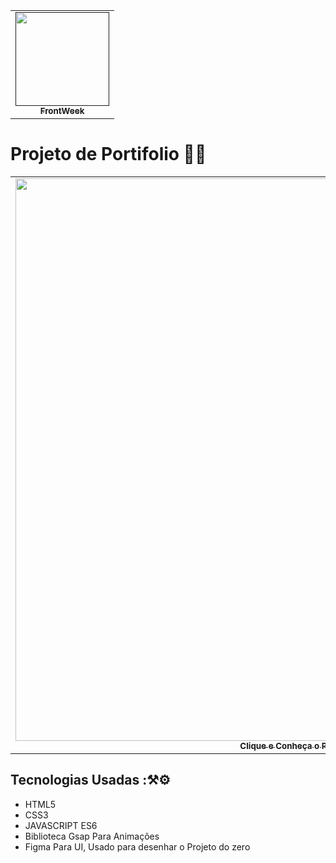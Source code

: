 <table align="center">
    <tr>
        <td align="center">
            <a href="">
                <img src="https://user-images.githubusercontent.com/78617974/125182451-7f54f780-e1e4-11eb-832f-18e5a242fd18.jpg" width="150px;" />
                <br />
                <sub><b>FrontWeek</b></sub>
            </a>
        </td>    
    </tr>
</table>

# Projeto de Portifolio 🥰🔥

<table align="center">
    <tr>
        <td align="center">
            <a href="https://portfolio-felps.netlify.app/">
                <img src="https://user-images.githubusercontent.com/78617974/125368267-476ac300-e350-11eb-8c74-d1592c5b4e45.gif" width="900px;" />
                <sub><b>Clique e Conheça o Projeto!</b></sub>
                <br />
            </a>
        </td>    
    </tr>
</table>

## Tecnologias Usadas :⚒⚙

- HTML5
- CSS3
- JAVASCRIPT ES6
- Biblioteca Gsap Para Animações
- Figma Para UI, Usado para desenhar o Projeto do zero



